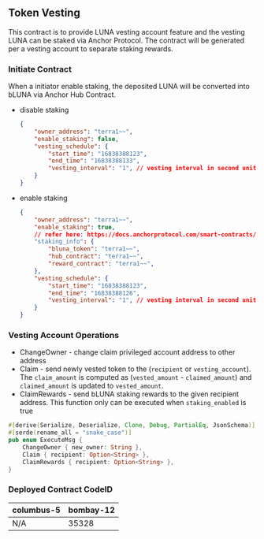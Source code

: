 ## Token Vesting

This contract is to provide LUNA vesting account feature and the vesting LUNA can be staked via Anchor Protocol.
The contract will be generated per a vesting account to separate staking rewards.

### Initiate Contract

When a initiator enable staking, the deposited LUNA will be converted into bLUNA via Anchor Hub Contract.

* disable staking
  ```json
  {
      "owner_address": "terra1~~",
      "enable_staking": false,
      "vesting_schedule": {
          "start_time": "16838388123",
          "end_time": "16838388133",
          "vesting_interval": "1", // vesting interval in second unit
      }
  }
  ```
* enable staking
  ```json
  {
      "owner_address": "terra1~~",
      "enable_staking": true,
      // refer here: https://docs.anchorprotocol.com/smart-contracts/deployed-contracts#bluna-smart-contracts
      "staking_info": { 
          "bluna_token": "terra1~~",
          "hub_contract": "terra1~~",
          "reward_contract": "terra1~~",
      },
      "vesting_schedule": {
          "start_time": "16838388123",
          "end_time": "16838388126",
          "vesting_interval": "1", // vesting interval in second unit
      }
  }
  ```

### Vesting Account Operations

* ChangeOwner - change claim privileged account address to other address
* Claim - send newly vested token to the (`recipient` or `vesting_account`). The `claim_amount` is computed as (`vested_amount` - `claimed_amount`) and `claimed_amount` is updated to `vested_amount`.
* ClaimRewards - send bLUNA staking rewards to the given recipient address. This function only can be executed when `staking_enabled` is true

```rust
#[derive(Serialize, Deserialize, Clone, Debug, PartialEq, JsonSchema)]
#[serde(rename_all = "snake_case")]
pub enum ExecuteMsg {
    ChangeOwner { new_owner: String },
    Claim { recipient: Option<String> },
    ClaimRewards { recipient: Option<String> },
}
```

### Deployed Contract CodeID

| columbus-5 | bombay-12 |
| ---------- | --------- |
| N/A        | 35328     |
